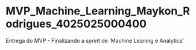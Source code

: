 # MVP_Machine_Learning_Maykon_Rodrigues_4025025000400
Entrega do MVP - Finalizando a sprint de 'Machine Leaning e Analytics'
